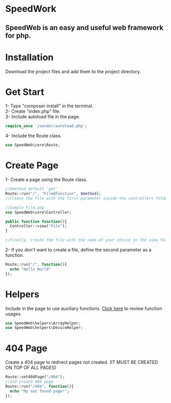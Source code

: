 # SpeedWork
## SpeedWeb is an easy and useful web framework for php.

# Installation
Download the project files and add them to the project directory.

# Get Start
1- Type "composer install" in the terminal.<br>
2- Create "index.php" file.<br>
3- Include autoload file in the page.
```php
require_once '/vendor/autoload.php';
```
4- Include the Route class.
```php
use SpeedWeb\core\Route;
```

# Create Page
1- Create a page using the Route class.
```php
//$method default 'get'
Route::run("/", "File@function", $method);
//Create the file with the first parameter inside the controllers folder. Example: File.php and create a function named second parameter into the file.

//Sample File.php
use SpeedWeb\core\Controller;

public function function(){
  Controller::view("File");  
}

//Finally, create the file with the name of your choice in the view folder. And use this file as frontend.
```
2- If you don't want to create a file, define the second parameter as a function.
```php
Route::run("/", function(){
  echo "Hello World"
});
```

# Helpers
Include in the page to use auxiliary functions. <a href="">Click here</a> to review function usages
```php
use SpeedWeb\helpers\ArrayHelper;
use SpeedWeb\helpers\DeviceHelper;
```

# 404 Page
Create a 404 page to redirect pages not created. (IT MUST BE CREATED ON TOP OF ALL PAGES)
```php
Route::set404Page("/404");
//and create 404 page
Route::run("/404", function(){
  echo "My not found page!";
});
```
